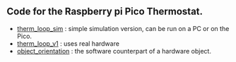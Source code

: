 ## Code for the Raspberry pi Pico Thermostat.

- [therm_loop_sim](therm_loop_sim) : simple simulation version, can be run on a PC or on the Pico.
- [therm_loop_v1](therm_loop_v1) : uses real hardware
- [object_orientation](object_orientation) : the software counterpart of a hardware object.
